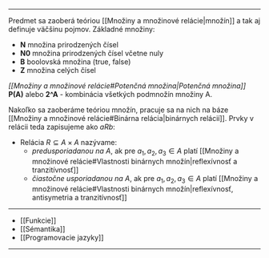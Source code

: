***********
Predmet sa zaoberá teóriou [[Množiny a množinové relácie|množín]] a tak aj definuje väčšinu pojmov.
Základné množiny:
- **N** množina prirodzených čísel
- **N0** množina prirodzených čísel včetne nuly
- **B** boolovská množina (true, false)
- **Z** množina celých čísel

*[[Množiny a množinové relácie#Potenčná množina|Potenčná množina]]* **P(A)** alebo **2^A** - kombinácia všetkých podmnožín množiny A.

Nakoľko sa zaoberáme teóriou množín, pracuje sa na nich na báze [[Množiny a množinové relácie#Binárna relácia|binárnych relácií]].
Prvky v relácii teda zapisujeme ako $aRb$:
- Relácia $R \subseteq A \times A$ nazývame:
	- *predusporiadanou na $A$*, ak pre $a_1, a_2, a_3 \in A$ platí [[Množiny a množinové relácie#Vlastnosti binárnych množín|reflexívnosť a tranzitívnosť]]
	- *čiastočne usporiadanou na $A$*, ak pre $a_1, a_2, a_3 \in A$ platí [[Množiny a množinové relácie#Vlastnosti binárnych množín|reflexívnosť, antisymetria a tranzitívnosť]]
---
- [[Funkcie]]
- [[Sémantika]]
- [[Programovacie jazyky]]
---

